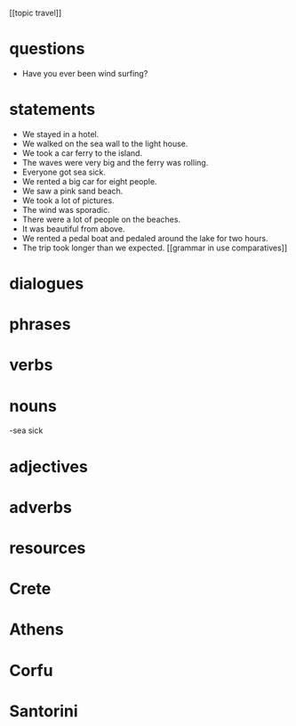 [[topic travel]]

# questions
- Have you ever been wind surfing?
# statements
- We stayed in a hotel.
- We walked on the sea wall to the light house.
- We took a car ferry to the island.
- The waves were very big and the ferry was rolling.
- Everyone got sea sick.
- We rented a big car for eight people.
- We saw a pink sand beach.
- We took a lot of pictures.
- The wind was sporadic.
- There were a lot of people on the beaches.
- It was beautiful from above.
- We rented a pedal boat and pedaled around the lake for two hours.
- The trip took longer than we expected. [[grammar in use comparatives]]
# dialogues

# phrases

# verbs

# nouns
-sea sick

# adjectives

# adverbs

# resources

# Crete

# Athens

# Corfu

# Santorini
